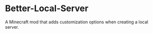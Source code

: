 # Better-Local-Server
A Minecraft mod that adds customization options when creating a local server.
